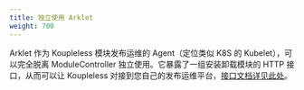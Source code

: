 ```yaml
---
title: 独立使用 Arklet
weight: 700
---
```


Arklet 作为 Koupleless 模块发布运维的 Agent（定位类似 K8S 的 Kubelet），可以完全脱离 ModuleController 独立使用。它暴露了一组安装卸载模块的 HTTP 接口，从而可以让 Koupleless 对接到您自己的发布运维平台，[接口文档详见此处](https://github.com/sofastack/koupleless/blob/feature.arklet_v1/arklet/README.md)。


<br/>
<br/>
